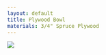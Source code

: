 ```yaml
---
layout: default
title: Plywood Bowl
materials: 3/4" Spruce Plywood
---
```


<img src="{{ site.baseurl }}\pics\Plywood bowl\IMG_00000047.jpg" class="img-responsive" />